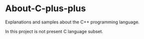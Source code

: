 # About-C-plus-plus

Explanations and samples about the C++ programming language.

In this project is not present C language subset.
